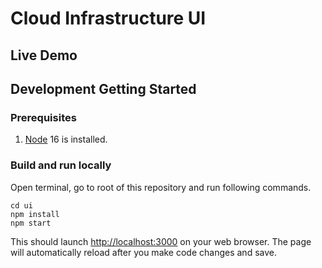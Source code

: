 # Cloud Infrastructure UI

## Live Demo



## Development Getting Started

### Prerequisites

1. [Node](https://nodejs.org/en/) 16 is installed.

### Build and run locally

Open terminal, go to root of this repository and run following commands.

```
cd ui
npm install
npm start
```

This should launch [http://localhost:3000](http://localhost:3000/) on your web browser. The page will automatically reload after you make code changes and save.
